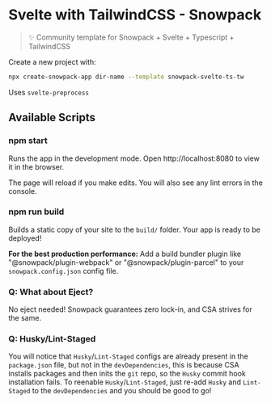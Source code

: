 # Svelte with TailwindCSS - Snowpack

> ✨ Community template for Snowpack + Svelte + Typescript + TailwindCSS

Create a new project with:

```bash
npx create-snowpack-app dir-name --template snowpack-svelte-ts-tw
```

Uses `svelte-preprocess`

## Available Scripts

### npm start

Runs the app in the development mode.
Open http://localhost:8080 to view it in the browser.

The page will reload if you make edits.
You will also see any lint errors in the console.

### npm run build

Builds a static copy of your site to the `build/` folder.
Your app is ready to be deployed!

**For the best production performance:** Add a build bundler plugin like "@snowpack/plugin-webpack" or "@snowpack/plugin-parcel" to your `snowpack.config.json` config file.

### Q: What about Eject?

No eject needed! Snowpack guarantees zero lock-in, and CSA strives for the same.

### Q: Husky/Lint-Staged

You will notice that `Husky`/`Lint-Staged` configs are already present in the `package.json` file, but not in the `devDependencies`, this is because CSA installs packages and then inits the `git` repo, so the `Husky` commit hook installation fails. To reenable `Husky`/`Lint-Staged`, just re-add `Husky` and `Lint-Staged` to the `devDependencies` and you should be good to go!
